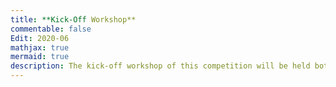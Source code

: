 ```yaml
---
title: **Kick-Off Workshop**
commentable: false
Edit: 2020-06
mathjax: true
mermaid: true
description: The kick-off workshop of this competition will be held both online and onsite in Beijing.
---
```


